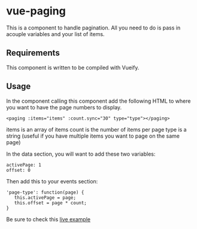 # vue-paging
This is a component to handle pagination. All you need to do is pass in acouple variables and your list of items.

## Requirements
This component is written to be compiled with Vueify.

## Usage
In the component calling this component add the following HTML to where you want to have the page numbers to display.
```
<paging :items="items" :count.sync="30" type="type"></paging>
```
items is an array of items
count is the number of items per page
type is a string (useful if you have multiple items you want to page on the same page)

In the data section, you will want to add these two variables:
```
activePage: 1
offset: 0
```
Then add this to your events section:
```
'page-type': function(page) {
   this.activePage = page;
   this.offset = page * count;
}
```

Be sure to check this [live example](https://jsfiddle.net/xakvbzur/4/)

